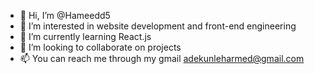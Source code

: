 - 👋 Hi, I’m @Hameedd5
- 👀 I’m interested in website development and front-end engineering
- 🌱 I’m currently learning React.js
- 💞️ I’m looking to collaborate on projects
- 📫 You can reach me through my gmail adekunleharmed@gmail.com

<!---
Hameedd5/Hameedd5 is a ✨ special ✨ repository because its `README.md` (this file) appears on your GitHub profile.
You can click the Preview link to take a look at your changes.
--->
